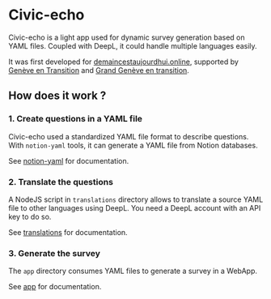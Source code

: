 # Civic-echo

Civic-echo is a light app used for dynamic survey generation based on YAML files.
Coupled with DeepL, it could handle multiple languages easily.

It was first developed for [demaincestaujourdhui.online](https://www.demaincestaujourdhui.online/),
supported by [Genève en Transition](https://www.ge.ch/teaser/geneve-transition)
and [Grand Genève en transition](https://www.grand-geneve.org/grand-geneve-en-transition/).

## How does it work ?

### 1. Create questions in a YAML file

Civic-echo used a standardized YAML file format to describe questions.
With `notion-yaml` tools, it can generate a YAML file from Notion databases.

See [notion-yaml](/notion-yaml/README.md) for documentation.

### 2. Translate the questions

A NodeJS script in `translations` directory allows to translate a source YAML file to
other languages using DeepL. You need a DeepL account with an API key to do so.

See [translations](/translations/README.md) for documentation.

### 3. Generate the survey

The `app` directory consumes YAML files to generate a survey in a WebApp.

See [app](/app/README.md) for documentation.
